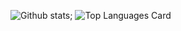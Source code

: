 
![Github stats](https://github-readme-stats.vercel.app/api?username=drewwint&theme=highcontrast&show_icons=true&count_private=true&count_private=true); ![Top Languages Card](https://github-readme-stats.vercel.app/api/top-langs/?username=drewwint&theme=highcontrast)
